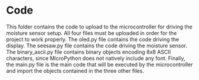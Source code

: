 # Code

This folder contains the code to upload to the microcontroller for driving the
moisture sensor setup. All four files must be uploaded in order for the project
to work properly. The oled.py file contains the code driving the display. The
seesaw.py file contains the code driving the moisture sensor. The binary_ascii.py
file contains binary objects encoding 8x8 ASCII characters, since MicroPython
does not natively include any font. Finally, the main.py file is the main code
that will be executed by the microcontroller and import the objects contained 
in the three other files.